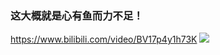 ### 这大概就是心有鱼而力不足！
<https://www.bilibili.com/video/BV17p4y1h73K>
![](https://i2.hdslb.com/bfs/archive/2751640a96530f03de10ae2a30ca976467b95761.jpg@380w_240h_100Q_1c.webp)
